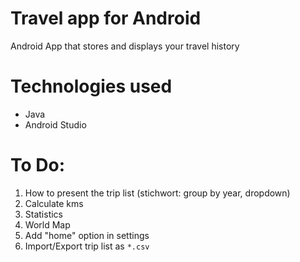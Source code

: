 # Travel app for Android
Android App that stores and displays your travel history

# Technologies used
- Java
- Android Studio

# To Do:
1. How to present the trip list (stichwort: group by year, dropdown)
1. Calculate kms
1. Statistics 
1. World Map
1. Add "home" option in settings
1. Import/Export trip list as `*.csv`
